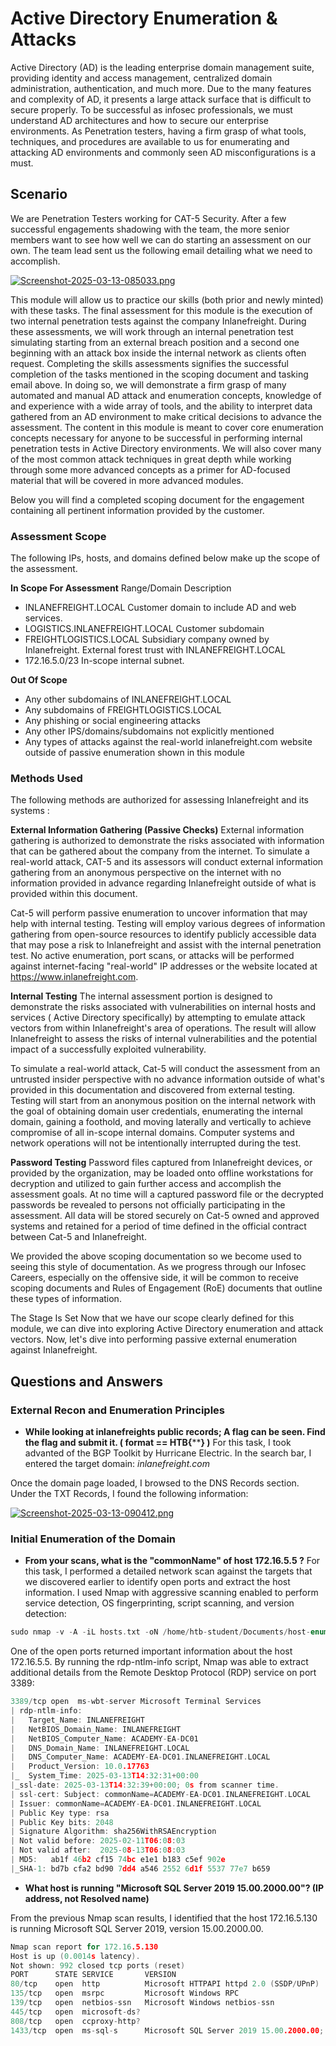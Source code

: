 # Active Directory Enumeration & Attacks
Active Directory (AD) is the leading enterprise domain management suite, providing identity and access management, centralized domain administration, authentication, and much more. Due to the many features and complexity of AD, it presents a large attack surface that is difficult to secure properly. To be successful as infosec professionals, we must understand AD architectures and how to secure our enterprise environments. As Penetration testers, having a firm grasp of what tools, techniques, and procedures are available to us for enumerating and attacking AD environments and commonly seen AD misconfigurations is a must.

## Scenario


We are Penetration Testers working for CAT-5 Security. After a few successful engagements shadowing with the team, the more senior members want to see how well we can do starting an assessment on our own. The team lead sent us the following email detailing what we need to accomplish.

[![Screenshot-2025-03-13-085033.png](https://i.postimg.cc/QCyFjLYL/Screenshot-2025-03-13-085033.png)](https://postimg.cc/BP2SCzGN)

This module will allow us to practice our skills (both prior and newly minted) with these tasks. The final assessment for this module is the execution of two internal penetration tests against the company Inlanefreight. During these assessments, we will work through an internal penetration test simulating starting from an external breach position and a second one beginning with an attack box inside the internal network as clients often request. Completing the skills assessments signifies the successful completion of the tasks mentioned in the scoping document and tasking email above. In doing so, we will demonstrate a firm grasp of many automated and manual AD attack and enumeration concepts, knowledge of and experience with a wide array of tools, and the ability to interpret data gathered from an AD environment to make critical decisions to advance the assessment. The content in this module is meant to cover core enumeration concepts necessary for anyone to be successful in performing internal penetration tests in Active Directory environments. We will also cover many of the most common attack techniques in great depth while working through some more advanced concepts as a primer for AD-focused material that will be covered in more advanced modules.

Below you will find a completed scoping document for the engagement containing all pertinent information provided by the customer.

### Assessment Scope
The following IPs, hosts, and domains defined below make up the scope of the assessment.

**In Scope For Assessment**
Range/Domain	Description
- INLANEFREIGHT.LOCAL	Customer domain to include AD and web services.
- LOGISTICS.INLANEFREIGHT.LOCAL	Customer subdomain
- FREIGHTLOGISTICS.LOCAL	Subsidiary company owned by Inlanefreight. External forest trust with INLANEFREIGHT.LOCAL
- 172.16.5.0/23	In-scope internal subnet.


**Out Of Scope**
- Any other subdomains of INLANEFREIGHT.LOCAL
- Any subdomains of FREIGHTLOGISTICS.LOCAL
- Any phishing or social engineering attacks
- Any other IPS/domains/subdomains not explicitly mentioned
- Any types of attacks against the real-world inlanefreight.com website outside of passive enumeration shown in this module

### Methods Used
The following methods are authorized for assessing Inlanefreight and its systems :

**External Information Gathering (Passive Checks)**
External information gathering is authorized to demonstrate the risks associated with information that can be gathered about the company from the internet. To simulate a real-world attack, CAT-5 and its assessors will conduct external information gathering from an anonymous perspective on the internet with no information provided in advance regarding Inlanefreight outside of what is provided within this document.

Cat-5 will perform passive enumeration to uncover information that may help with internal testing. Testing will employ various degrees of information gathering from open-source resources to identify publicly accessible data that may pose a risk to Inlanefreight and assist with the internal penetration test. No active enumeration, port scans, or attacks will be performed against internet-facing "real-world" IP addresses or the website located at https://www.inlanefreight.com.

**Internal Testing**
The internal assessment portion is designed to demonstrate the risks associated with vulnerabilities on internal hosts and services ( Active Directory specifically) by attempting to emulate attack vectors from within Inlanefreight's area of operations. The result will allow Inlanefreight to assess the risks of internal vulnerabilities and the potential impact of a successfully exploited vulnerability.

To simulate a real-world attack, Cat-5 will conduct the assessment from an untrusted insider perspective with no advance information outside of what's provided in this documentation and discovered from external testing. Testing will start from an anonymous position on the internal network with the goal of obtaining domain user credentials, enumerating the internal domain, gaining a foothold, and moving laterally and vertically to achieve compromise of all in-scope internal domains. Computer systems and network operations will not be intentionally interrupted during the test.

**Password Testing**
Password files captured from Inlanefreight devices, or provided by the organization, may be loaded onto offline workstations for decryption and utilized to gain further access and accomplish the assessment goals. At no time will a captured password file or the decrypted passwords be revealed to persons not officially participating in the assessment. All data will be stored securely on Cat-5 owned and approved systems and retained for a period of time defined in the official contract between Cat-5 and Inlanefreight.

We provided the above scoping documentation so we become used to seeing this style of documentation. As we progress through our Infosec Careers, especially on the offensive side, it will be common to receive scoping documents and Rules of Engagement (RoE) documents that outline these types of information.

The Stage Is Set
Now that we have our scope clearly defined for this module, we can dive into exploring Active Directory enumeration and attack vectors. Now, let's dive into performing passive external enumeration against Inlanefreight.

## Questions and Answers

### External Recon and Enumeration Principles

* **While looking at inlanefreights public records; A flag can be seen. Find the flag and submit it. ( format == HTB{******} )**
For this task, I took advanted of the BGP Toolkit by Hurricane Electric. In the search bar, I entered the target domain: *inlanefreight.com*

Once the domain page loaded, I browsed to the DNS Records section. Under the TXT Records, I found the following information:

[![Screenshot-2025-03-13-090412.png](https://i.postimg.cc/X71P62Vw/Screenshot-2025-03-13-090412.png)](https://postimg.cc/LnfDz3gX)

### Initial Enumeration of the Domain

* **From your scans, what is the "commonName" of host 172.16.5.5 ?**
For this task, I performed a detailed network scan against the targets that we discovered earlier to identify open ports and extract the host information. I used Nmap with aggressive scanning enabled to perform service detection, OS fingerprinting, script scanning, and version detection:

```c
sudo nmap -v -A -iL hosts.txt -oN /home/htb-student/Documents/host-enum
```

One of the open ports returned important information about the host 172.16.5.5. By running the rdp-ntlm-info script, Nmap was able to extract additional details from the Remote Desktop Protocol (RDP) service on port 3389:

```c
3389/tcp open  ms-wbt-server Microsoft Terminal Services
| rdp-ntlm-info: 
|   Target_Name: INLANEFREIGHT
|   NetBIOS_Domain_Name: INLANEFREIGHT
|   NetBIOS_Computer_Name: ACADEMY-EA-DC01
|   DNS_Domain_Name: INLANEFREIGHT.LOCAL
|   DNS_Computer_Name: ACADEMY-EA-DC01.INLANEFREIGHT.LOCAL
|   Product_Version: 10.0.17763
|_  System_Time: 2025-03-13T14:32:31+00:00
|_ssl-date: 2025-03-13T14:32:39+00:00; 0s from scanner time.
| ssl-cert: Subject: commonName=ACADEMY-EA-DC01.INLANEFREIGHT.LOCAL
| Issuer: commonName=ACADEMY-EA-DC01.INLANEFREIGHT.LOCAL
| Public Key type: rsa
| Public Key bits: 2048
| Signature Algorithm: sha256WithRSAEncryption
| Not valid before: 2025-02-11T06:08:03
| Not valid after:  2025-08-13T06:08:03
| MD5:   ab1f 46b2 cf15 74bc e1e1 b183 c5ef 902e
|_SHA-1: bd7b cfa2 bd90 7dd4 a546 2552 6d1f 5537 77e7 b659
```


* **What host is running "Microsoft SQL Server 2019 15.00.2000.00"? (IP address, not Resolved name)**

From the previous Nmap scan results, I identified that the host 172.16.5.130 is running Microsoft SQL Server 2019, version 15.00.2000.00.

```c
Nmap scan report for 172.16.5.130
Host is up (0.0014s latency).
Not shown: 992 closed tcp ports (reset)
PORT      STATE SERVICE       VERSION
80/tcp    open  http          Microsoft HTTPAPI httpd 2.0 (SSDP/UPnP)
135/tcp   open  msrpc         Microsoft Windows RPC
139/tcp   open  netbios-ssn   Microsoft Windows netbios-ssn
445/tcp   open  microsoft-ds?
808/tcp   open  ccproxy-http?
1433/tcp  open  ms-sql-s      Microsoft SQL Server 2019 15.00.2000.00; RTM
```
